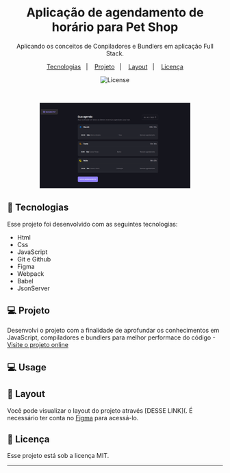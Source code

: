 <h1 align="center">Aplicação de agendamento de horário para Pet Shop</h1>

<p align="center">
Aplicando os conceitos de Conpiladores e Bundlers em aplicação Full Stack.
<br/>
<p align="center">
  <a href="#-tecnologias">Tecnologias</a>&nbsp;&nbsp;&nbsp;|&nbsp;&nbsp;&nbsp;
  <a href="#-projeto">Projeto</a>&nbsp;&nbsp;&nbsp;|&nbsp;&nbsp;&nbsp;
  <a href="#-layout">Layout</a>&nbsp;&nbsp;&nbsp;|&nbsp;&nbsp;&nbsp;
  <a href="#memo-licença">Licença</a>
</p>

<p align="center">
  <img alt="License" src="https://img.shields.io/static/v1?label=license&message=MIT&color=49AA26&labelColor=000000">
</p>

<br>

<p align="center">
  <img alt="Layout do projeto" src="./src/assets/layout.png" width="70%">
</p>

## 🚀 Tecnologias

Esse projeto foi desenvolvido com as seguintes tecnologias:

- Html
- Css
- JavaScript
- Git e Github
- Figma
- Webpack
- Babel
- JsonServer

## 💻 Projeto

Desenvolvi o projeto com a finalidade de aprofundar os conhecimentos em JavaScript, compiladores e bundlers para melhor performace do código -[Visite o projeto online]()

## 💻 Usage

## 🔖 Layout

Você pode visualizar o layout do projeto através [DESSE LINK](. É necessário ter conta no [Figma](https://figma.com) para acessá-lo.

## :memo: Licença

Esse projeto está sob a licença MIT.

---
